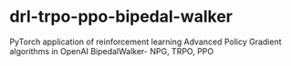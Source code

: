 # drl-trpo-ppo-bipedal-walker
PyTorch application of reinforcement learning Advanced Policy Gradient algorithms in OpenAI BipedalWalker- NPG, TRPO, PPO
